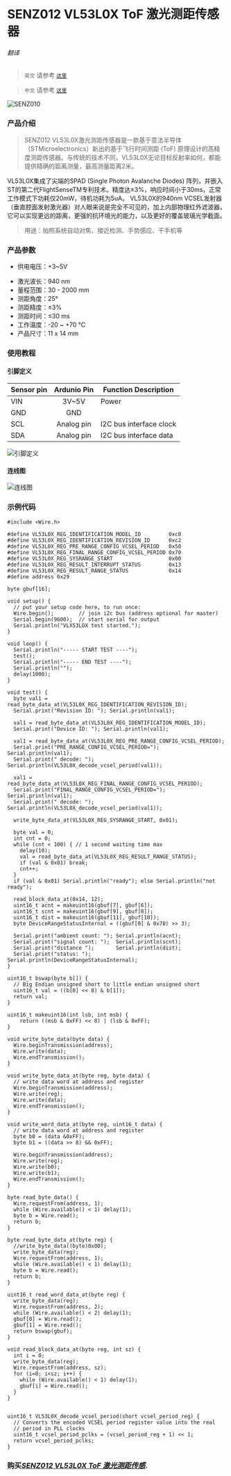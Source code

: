 # SENZ012 VL53L0X ToF 激光测距传感器

###### 翻译

> `英文` 请参考 [`这里`](https://github.com/njustcjj/SENZ011-Environment-Light-Sensor/blob/master/README.md)

> `中文` 请参考 [`这里`](https://github.com/njustcjj/SENZ011-Environment-Light-Sensor/blob/master/README_CN.md)

![](https://github.com/njustcjj/SENZ011-Environment-Light-Sensor/blob/master/pic/SENZ010.jpg "SENZ010")
 

### 产品介绍

> SENZ012 VL53L0X激光测距传感器是一款基于意法半导体（STMicroelectronics）新出的基于飞行时间测距 (ToF) 原理设计的高精度测距传感器。与传统的技术不同，VL53L0X无论目标反射率如何，都能提供精确的距离测量，最高测量距离2米。

VL53L0X集成了尖端的SPAD (Single Photon Avalanche Diodes) 阵列，并嵌入ST的第二代FlightSenseTM专利技术。精度达±3%，响应时间小于30ms，正常工作模式下功耗仅20mW，待机功耗为5uA。
VL53L0X的940nm VCSEL发射器（垂直腔面发射激光器）对人眼来说是完全不可见的，加上内部物理红外滤波器，它可以实现更远的距离，更强的抗环境光的能力，以及更好的覆盖玻璃光学截面。

> 
> 用途：拍照系统自动对焦、接近检测、手势感应、干手机等

### 产品参数

* 供电电压：+3~5V
- 激光波长：940 nm
- 量程范围：30 - 2000 mm
- 测距角度：25°
- 测距精度：±3%
- 测距时间：≤30 ms
- 工作温度：-20 ~ +70 ℃
- 产品尺寸：11 x 14 mm


### 使用教程

#### 引脚定义

|Sensor pin|Ardunio Pin|Function Description|
|-|:-:|-|
|VIN|3V~5V|Power|
|GND|GND||
|SCL|Analog pin|I2C bus interface clock|
|SDA|Analog pin|I2C bus interface data|


![](https://github.com/njustcjj/SENZ011-Environment-Light-Sensor/blob/master/pic/SENZ011_pin.jpg "引脚定义") 


#### 连线图

![](https://github.com/njustcjj/SENZ011-Environment-Light-Sensor/blob/master/pic/SENZ011_connect.png "连线图") 


### 示例代码

	#include <Wire.h>

	#define VL53L0X_REG_IDENTIFICATION_MODEL_ID         0xc0
	#define VL53L0X_REG_IDENTIFICATION_REVISION_ID      0xc2
	#define VL53L0X_REG_PRE_RANGE_CONFIG_VCSEL_PERIOD   0x50
	#define VL53L0X_REG_FINAL_RANGE_CONFIG_VCSEL_PERIOD 0x70
	#define VL53L0X_REG_SYSRANGE_START                  0x00
	#define VL53L0X_REG_RESULT_INTERRUPT_STATUS         0x13
	#define VL53L0X_REG_RESULT_RANGE_STATUS             0x14
	#define address 0x29

	byte gbuf[16];

	void setup() {
	  // put your setup code here, to run once:
	  Wire.begin();        // join i2c bus (address optional for master)
	  Serial.begin(9600);  // start serial for output
	  Serial.println("VLX53LOX test started.");
	}

	void loop() {
	  Serial.println("----- START TEST ----");
	  test();
	  Serial.println("----- END TEST ----");
	  Serial.println("");
	  delay(1000);
	}

	void test() {
	  byte val1 = read_byte_data_at(VL53L0X_REG_IDENTIFICATION_REVISION_ID);
	  Serial.print("Revision ID: "); Serial.println(val1);

	  val1 = read_byte_data_at(VL53L0X_REG_IDENTIFICATION_MODEL_ID);
	  Serial.print("Device ID: "); Serial.println(val1);

	  val1 = read_byte_data_at(VL53L0X_REG_PRE_RANGE_CONFIG_VCSEL_PERIOD);
	  Serial.print("PRE_RANGE_CONFIG_VCSEL_PERIOD="); Serial.println(val1); 
	  Serial.print(" decode: "); Serial.println(VL53L0X_decode_vcsel_period(val1));

	  val1 = read_byte_data_at(VL53L0X_REG_FINAL_RANGE_CONFIG_VCSEL_PERIOD);
	  Serial.print("FINAL_RANGE_CONFIG_VCSEL_PERIOD="); Serial.println(val1);
	  Serial.print(" decode: "); Serial.println(VL53L0X_decode_vcsel_period(val1));

	  write_byte_data_at(VL53L0X_REG_SYSRANGE_START, 0x01);

	  byte val = 0;
	  int cnt = 0;
	  while (cnt < 100) { // 1 second waiting time max
	    delay(10);
	    val = read_byte_data_at(VL53L0X_REG_RESULT_RANGE_STATUS);
	    if (val & 0x01) break;
	    cnt++;
	  }
	  if (val & 0x01) Serial.println("ready"); else Serial.println("not ready");

	  read_block_data_at(0x14, 12);
	  uint16_t acnt = makeuint16(gbuf[7], gbuf[6]);
	  uint16_t scnt = makeuint16(gbuf[9], gbuf[8]);
	  uint16_t dist = makeuint16(gbuf[11], gbuf[10]);
	  byte DeviceRangeStatusInternal = ((gbuf[0] & 0x78) >> 3);

	  Serial.print("ambient count: "); Serial.println(acnt);
	  Serial.print("signal count: ");  Serial.println(scnt);
	  Serial.print("distance ");       Serial.println(dist);
	  Serial.print("status: ");        Serial.println(DeviceRangeStatusInternal);
	}

	uint16_t bswap(byte b[]) {
	  // Big Endian unsigned short to little endian unsigned short
	  uint16_t val = ((b[0] << 8) & b[1]);
	  return val;
	}

	uint16_t makeuint16(int lsb, int msb) {
	    return ((msb & 0xFF) << 8) | (lsb & 0xFF);
	}

	void write_byte_data(byte data) {
	  Wire.beginTransmission(address);
	  Wire.write(data);
	  Wire.endTransmission();
	}

	void write_byte_data_at(byte reg, byte data) {
	  // write data word at address and register
	  Wire.beginTransmission(address);
	  Wire.write(reg);
	  Wire.write(data);
	  Wire.endTransmission();
	}

	void write_word_data_at(byte reg, uint16_t data) {
	  // write data word at address and register
	  byte b0 = (data &0xFF);
	  byte b1 = ((data >> 8) && 0xFF);
    
	  Wire.beginTransmission(address);
	  Wire.write(reg);
	  Wire.write(b0);
	  Wire.write(b1);
	  Wire.endTransmission();
	}

	byte read_byte_data() {
	  Wire.requestFrom(address, 1);
	  while (Wire.available() < 1) delay(1);
	  byte b = Wire.read();
	  return b;
	}

	byte read_byte_data_at(byte reg) {
	  //write_byte_data((byte)0x00);
	  write_byte_data(reg);
	  Wire.requestFrom(address, 1);
	  while (Wire.available() < 1) delay(1);
	  byte b = Wire.read();
	  return b;
	}

	uint16_t read_word_data_at(byte reg) {
	  write_byte_data(reg);
	  Wire.requestFrom(address, 2);
	  while (Wire.available() < 2) delay(1);
	  gbuf[0] = Wire.read();
	  gbuf[1] = Wire.read();
	  return bswap(gbuf); 
	}

	void read_block_data_at(byte reg, int sz) {
	  int i = 0;
	  write_byte_data(reg);
	  Wire.requestFrom(address, sz);
	  for (i=0; i<sz; i++) {
	    while (Wire.available() < 1) delay(1);
	    gbuf[i] = Wire.read();
	  }
	}


	uint16_t VL53L0X_decode_vcsel_period(short vcsel_period_reg) {
	  // Converts the encoded VCSEL period register value into the real
	  // period in PLL clocks
	  uint16_t vcsel_period_pclks = (vcsel_period_reg + 1) << 1;
	  return vcsel_period_pclks;
	}


### 购买[*SENZ012 VL53L0X ToF 激光测距传感*](https://www.ebay.com/).